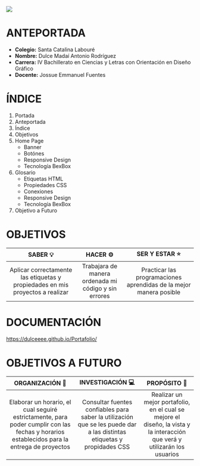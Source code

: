 
<img src="https://dulceeee.github.io/imagens/img/banner.png">


# ANTEPORTADA
- **Colegio:** Santa Catalina Labouré
- **Nombre:** Dulce Madaí Antonio Rodríguez
- **Carrera:** IV Bachillerato en Ciencias y Letras con Orientación en Diseño Gráfico
- **Docente:** Jossue Emmanuel Fuentes


# ÍNDICE
1.  Portada
2.  Anteportada
3. Índice
4. Objetivos
5. Home Page
	+ Banner
	+ Botónes
	+ Responsive Design
	+ Tecnología BexBox
6. Glosario
	+ Etiquetas HTML
	+ Propiedades CSS
	+ Conexiones 
	+ Responsive Design
	+ Tecnología BexBox
7. Objetivo a Futuro


# OBJETIVOS
|  SABER 💡 | HACER ⚙ | SER Y ESTAR ⭐ |
| :------------: | :------------: | :------------: |
|  Aplicar correctamente las etiquetas y propiedades en mis proyectos a realizar | Trabajara de manera ordenada mi código y sin errores  | Practicar las programaciones aprendidas de la mejor manera posible  |


# DOCUMENTACIÓN
https://dulceeee.github.io/Portafolio/


# OBJETIVOS A FUTURO

| ORGANIZACIÓN 📆 | INVESTIGACIÓN 💻 | PROPÓSITO 📢 |
| :------------: | :------------: | :------------: |
| Elaborar un horario, el cual seguiré estrictamente, para poder cumplir con las fechas y horarios establecidos para la entrega de proyectos  | Consultar fuentes confiables para saber la utilización que se les puede dar a las distintas etiquetas y propidades CSS  | Realizar un mejor portafolio, en el cual se mejore el diseño, la vista y la interacción que verá y utilizarán los usuarios  |
